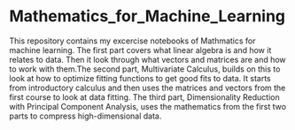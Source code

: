 # Mathematics_for_Machine_Learning
This repository contains my excercise notebooks of Mathmatics for machine learning. The first part covers what linear algebra is and how it relates to data. Then it look through what vectors and matrices are and how to work with them.The second part, Multivariate Calculus, builds on this to look at how to optimize fitting functions to get good fits to data. It starts from introductory calculus and then uses the matrices and vectors from the first course to look at data fitting. The third part, Dimensionality Reduction with Principal Component Analysis, uses the mathematics from the first two parts to compress high-dimensional data. 
